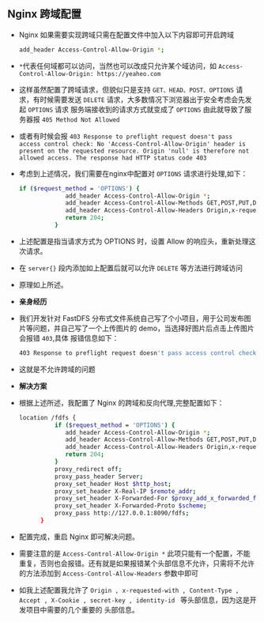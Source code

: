 ## Nginx 跨域配置
- Nginx 如果需要实现跨域只需在配置文件中加入以下内容即可开启跨域
  
  ```bash
  add_header Access-Control-Allow-Origin *;
  ```
- `*`代表任何域都可以访问，当然也可以改成只允许某个域访问，如 `Access-Control-Allow-Origin: https://yeaheo.com`
- 这样虽然配置了跨域请求，但貌似只是支持 `GET、HEAD、POST、OPTIONS` 请求，有时候需要发送 `DELETE` 请求，大多数情况下浏览器出于安全考虑会先发起 `OPTIONS` 请求
服务端接收到的请求方式就变成了 `OPTIONS` 由此就导致了服务器报 `405 Method Not Allowed`
- 或者有时候会报 `403 Response to preflight request doesn't pass access control check: No 'Access-Control-Allow-Origin' header is present on the requested resource. Origin 'null' is therefore not allowed access. The response had HTTP status code 403`
- 考虑到上述情况，我们需要在nginx中配置对 `OPTIONS` 请求进行处理,如下：
  
  ```bash
  if ($request_method = 'OPTIONS') {
               add_header Access-Control-Allow-Origin *;
               add_header Access-Control-Allow-Methods GET,POST,PUT,DELETE,OPTIONS;
               add_header Access-Control-Allow-Headers Origin,x-requested-with,Content-Type,Accept,X-Cookie,secret-key,identity-id;
               return 204;
            }
  ```
- 上述配置是指当请求方式为 OPTIONS 时，设置 Allow 的响应头，重新处理这次请求。
- 在 `server{}` 段内添加如上配置后就可以允许 `DELETE` 等方法进行跨域访问
- 原理如上所述。

- **亲身经历**
- 我们开发针对 FastDFS 分布式文件系统自己写了个小项目，用于公司发布图片等问题，并自己写了一个上传图片的 demo，当选择好图片后点击上传图片会报错 `403`,具体
报错信息如下：
  
  ```bash
  403 Response to preflight request doesn't pass access control check: No 'Access-Control-Allow-Origin' header is present on the requested resource. Origin 'null' is therefore not allowed access. The response had HTTP status code 403
  ```
- 这就是不允许跨域的问题

- **解决方案**
- 根据上述所述，我配置了 Nginx 的跨域和反向代理,完整配置如下：
  
  ```bash
  location /fdfs {
            if ($request_method = 'OPTIONS') {
               add_header Access-Control-Allow-Origin *;
               add_header Access-Control-Allow-Methods GET,POST,PUT,DELETE,OPTIONS;
               add_header Access-Control-Allow-Headers Origin,x-requested-with,Content-Type,Accept,X-Cookie,secret-key,identity-id;
               return 204;
            }
            proxy_redirect off;
            proxy_pass_header Server;
            proxy_set_header Host $http_host;
            proxy_set_header X-Real-IP $remote_addr;
            proxy_set_header X-Forwarded-For $proxy_add_x_forwarded_for;
            proxy_set_header X-Forwarded-Proto $scheme;
            proxy_pass http://127.0.0.1:8090/fdfs;
        }
  ```
- 配置完成，重启 Nginx 即可解决问题。
- 需要注意的是 `Access-Control-Allow-Origin *` 此项只能有一个配置，不能重复，否则也会报错。还有就是如果报错某个头部信息不允许，只需将不允许的方法添加到
 `Access-Control-Allow-Headers` 参数中即可
- 如我上述配置我允许了 `Origin , x-requested-with , Content-Type , Accept , X-Cookie , secret-key , identity-id `  等头部信息，因为这是开发项目中需要的几个重要的
头部信息。
